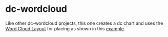 # dc-wordcloud

Like other dc-wordcloud projects, this one creates a dc chart and uses the [Word Cloud Layout](https://github.com/jasondavies/d3-cloud#word-cloud-layout) for placing as shown in this [example](https://github.com/jasondavies/d3-cloud/blob/master/examples/browserify.js).
